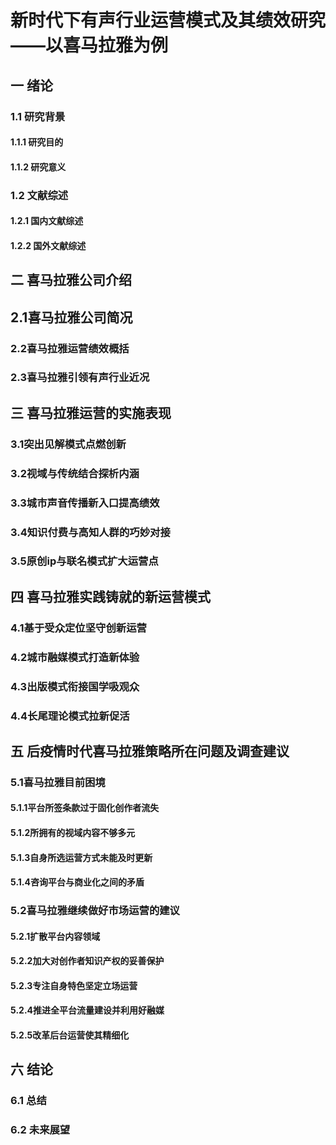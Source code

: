 # 新时代下有声行业运营模式及其绩效研究——以喜马拉雅为例
## 一 绪论
### 1.1 研究背景
#### 1.1.1 研究目的
#### 1.1.2 研究意义
### 1.2 文献综述
#### 1.2.1 国内文献综述
#### 1.2.2 国外文献综述

## 二 喜马拉雅公司介绍
## 2.1喜马拉雅公司简况
### 2.2喜马拉雅运营绩效概括
### 2.3喜马拉雅引领有声行业近况
## 三 喜马拉雅运营的实施表现
### 3.1突出见解模式点燃创新
### 3.2视域与传统结合探析内涵
### 3.3城市声音传播新入口提高绩效
### 3.4知识付费与高知人群的巧妙对接
### 3.5原创ip与联名模式扩大运营点
## 四 喜马拉雅实践铸就的新运营模式
### 4.1基于受众定位坚守创新运营
### 4.2城市融媒模式打造新体验
### 4.3出版模式衔接国学吸观众
### 4.4长尾理论模式拉新促活
## 五 后疫情时代喜马拉雅策略所在问题及调查建议
### 5.1喜马拉雅目前困境
#### 5.1.1平台所签条款过于固化创作者流失
#### 5.1.2所拥有的视域内容不够多元
#### 5.1.3自身所选运营方式未能及时更新
#### 5.1.4咨询平台与商业化之间的矛盾
### 5.2喜马拉雅继续做好市场运营的建议
#### 5.2.1扩散平台内容领域
#### 5.2.2加大对创作者知识产权的妥善保护
#### 5.2.3专注自身特色坚定立场运营
#### 5.2.4推进全平台流量建设并利用好融媒
#### 5.2.5改革后台运营使其精细化
## 六 结论
### 6.1 总结
### 6.2 未来展望
